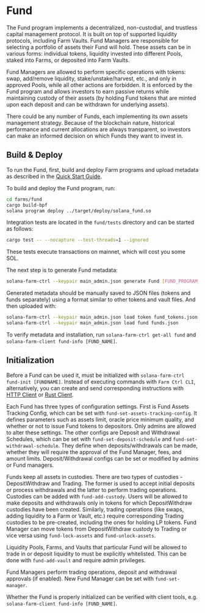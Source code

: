 # Fund

The Fund program implements a decentralized, non-custodial, and trustless capital management protocol. It is built on top of supported liquidity protocols, including Farm Vaults. Fund Managers are responsible for selecting a portfolio of assets their Fund will hold. These assets can be in various forms: individual tokens, liquidity invested into different Pools, staked into Farms, or deposited into Farm Vaults.

Fund Managers are allowed to perform specific operations with tokens: swap, add/remove liquidity, stake/unstake/harvest, etc., and only in approved Pools, while all other actions are forbidden. It is enforced by the Fund program and allows investors to earn passive returns while maintaining custody of their assets (by holding Fund tokens that are minted upon each deposit and can be withdrawn for underlying assets).

There could be any number of Funds, each implementing its own assets management strategy. Because of the blockchain nature, historical performance and current allocations are always transparent, so investors can make an informed decision on which Funds they want to invest in.

## Build & Deploy

To run the Fund, first, build and deploy Farm programs and upload metadata as described in the [Quick Start Guide](https://github.com/solana-labs/farms/blob/master/docs/quick_start.md).

To build and deploy the Fund program, run:

```sh
cd farms/fund
cargo build-bpf
solana program deploy ../target/deploy/solana_fund.so
```

Integration tests are located in the `fund/tests` directory and can be started as follows:

```sh
cargo test -- --nocapture --test-threads=1 --ignored
```

These tests execute transactions on mainnet, which will cost you some SOL.

The next step is to generate Fund metadata:

```sh
solana-farm-ctrl --keypair main_admin.json generate Fund [FUND_PROGRAM_ADDRESS] [FUND_NAME]
```

Generated metadata should be manually saved to JSON files (tokens and funds separately) using a format similar to other tokens and vault files. And then uploaded with:

```sh
solana-farm-ctrl --keypair main_admin.json load token fund_tokens.json
solana-farm-ctrl --keypair main_admin.json load fund funds.json
```

To verify metadata and installation, run `solana-farm-ctrl get-all fund` and `solana-farm-client fund-info [FUND_NAME]`.

## Initialization

Before a Fund can be used it, must be initialized with `solana-farm-ctrl fund-init [FUNDNAME]`. Instead of executing commands with `Farm Ctrl CLI`, alternatively, you can create and send corresponding instructions with [HTTP Client](https://github.com/solana-labs/farms/blob/master/docs/http_client.md) or [Rust Client](https://github.com/solana-labs/farms/blob/master/docs/rust_client.md).

Each Fund has three types of configuration settings. First is Fund Assets Tracking Config, which can be set with `fund-set-assets-tracking-config`. It defines parameters such as assets limit, oracle price minimum quality, and whether or not to issue Fund tokens to depositors. Only admins are allowed to alter these settings. The other configs are Deposit and Withdrawal Schedules, which can be set with `fund-set-deposit-schedule` and `fund-set-withdrawal-schedule`. They define when deposits/withdrawals can be made, whether they will require the approval of the Fund Manager, fees, and amount limits. Deposit/Withdrawal configs can be set or modified by admins or Fund managers.

Funds keep all assets in custodies. There are two types of custodies - DepositWithdraw and Trading. The former is used to accept initial deposits or process withdrawals and the latter to perform trading operations. Custodies can be added with `fund-add-custody`. Users will be allowed to make deposits and withdrawals only in tokens for which DepositWithdraw custodies have been created. Similarly, trading operations (like swaps, adding liquidity to a Farm or Vault, etc.) require corresponding Trading custodies to be pre-created, including the ones for holding LP tokens. Fund Manager can move tokens from DepositWithdraw custody to Trading or vice versa using `fund-lock-assets` and `fund-unlock-assets`.

Liquidity Pools, Farms, and Vaults that particular Fund will be allowed to trade in or deposit liquidity to must be explicitly whitelisted. This can be done with `fund-add-vault` and require admin privileges.

Fund Managers perform trading operations, deposit and withdrawal approvals (if enabled). New Fund Manager can be set with `fund-set-manager`.

Whether the Fund is properly initialized can be verified with client tools, e.g. `solana-farm-client fund-info [FUND_NAME]`.
